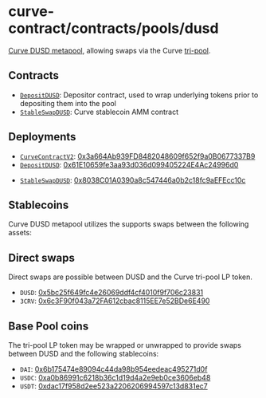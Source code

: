 # curve-contract/contracts/pools/dusd

[Curve DUSD metapool](https://www.curve.fi/dusd), allowing swaps via the Curve [tri-pool](../3pool).

## Contracts

* [`DepositDUSD`](DepositDUSD.vy): Depositor contract, used to wrap underlying tokens prior to depositing them into the pool
* [`StableSwapDUSD`](StableSwapDUSD.vy): Curve stablecoin AMM contract

## Deployments

* [`CurveContractV2`](../../tokens/CurveTokenV2.vy): [0x3a664Ab939FD8482048609f652f9a0B0677337B9](https://etherscan.io/address/0x3a664Ab939FD8482048609f652f9a0B0677337B9)
* [`DepositDUSD`](DepositDUSD.vy): [0x61E10659fe3aa93d036d099405224E4Ac24996d0](https://etherscan.io/address/0x61E10659fe3aa93d036d099405224E4Ac24996d0)
<!-- * [`LiquidityGauge`](../../gauges/LiquidityGauge.vy): [](https://etherscan.io/address/) -->
* [`StableSwapDUSD`](StableSwapDUSD.vy): [0x8038C01A0390a8c547446a0b2c18fc9aEFEcc10c](https://etherscan.io/address/0x8038C01A0390a8c547446a0b2c18fc9aEFEcc10c)

## Stablecoins

Curve DUSD metapool utilizes the supports swaps between the following assets:

## Direct swaps

Direct swaps are possible between DUSD and the Curve tri-pool LP token.

* `DUSD`: [0x5bc25f649fc4e26069ddf4cf4010f9f706c23831](https://etherscan.io/address/0x5bc25f649fc4e26069ddf4cf4010f9f706c23831)
* `3CRV`: [0x6c3F90f043a72FA612cbac8115EE7e52BDe6E490](https://etherscan.io/address/0x6c3F90f043a72FA612cbac8115EE7e52BDe6E490)

## Base Pool coins

The tri-pool LP token may be wrapped or unwrapped to provide swaps between DUSD and the following stablecoins:

* `DAI`: [0x6b175474e89094c44da98b954eedeac495271d0f](https://etherscan.io/address/0x6b175474e89094c44da98b954eedeac495271d0f)
* `USDC`: [0xa0b86991c6218b36c1d19d4a2e9eb0ce3606eb48](https://etherscan.io/address/0xa0b86991c6218b36c1d19d4a2e9eb0ce3606eb48)
* `USDT`: [0xdac17f958d2ee523a2206206994597c13d831ec7](https://etherscan.io/address/0xdac17f958d2ee523a2206206994597c13d831ec7)
